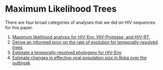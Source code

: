 # Maximum Likelihood Trees

There are four broad categories of analyses that we did on HIV sequences for this paper.

1. [Maximum likelihood analysis for HIV-Env, HIV-Protease, and HIV-RT.](roka/HIV/max_likelihood)
2. [Derive an informed prior on the rate of evolution for temporally-resolved trees](/roka/HIV/clock_prior_controls)
3. [Estimate a temporally-resolved phylogeny for HIV-Env](roka/HIV/bayesian_timetree)
4. [Estimate changes in effective viral population size in Roka over the outbreak](roka/HIV/bayesian_skyline)
